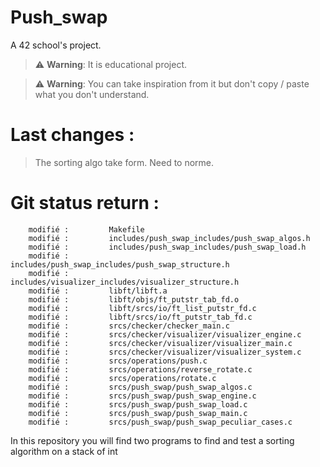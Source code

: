 # Push_swap
A 42 school's project. 

> :warning: **Warning**: It is educational project.

> :warning: **Warning**: You can take inspiration from it but don't copy / paste what you don't understand.

# Last changes :
> The sorting algo take form.
> Need to norme.


# Git status return :
        modifié :         Makefile
        modifié :         includes/push_swap_includes/push_swap_algos.h
        modifié :         includes/push_swap_includes/push_swap_load.h
        modifié :         includes/push_swap_includes/push_swap_structure.h
        modifié :         includes/visualizer_includes/visualizer_structure.h
        modifié :         libft/libft.a
        modifié :         libft/objs/ft_putstr_tab_fd.o
        modifié :         libft/srcs/io/ft_list_putstr_fd.c
        modifié :         libft/srcs/io/ft_putstr_tab_fd.c
        modifié :         srcs/checker/checker_main.c
        modifié :         srcs/checker/visualizer/visualizer_engine.c
        modifié :         srcs/checker/visualizer/visualizer_main.c
        modifié :         srcs/checker/visualizer/visualizer_system.c
        modifié :         srcs/operations/push.c
        modifié :         srcs/operations/reverse_rotate.c
        modifié :         srcs/operations/rotate.c
        modifié :         srcs/push_swap/push_swap_algos.c
        modifié :         srcs/push_swap/push_swap_engine.c
        modifié :         srcs/push_swap/push_swap_load.c
        modifié :         srcs/push_swap/push_swap_main.c
        modifié :         srcs/push_swap/push_swap_peculiar_cases.c

In this repository you will find two programs to find and test a sorting algorithm on a stack of int
